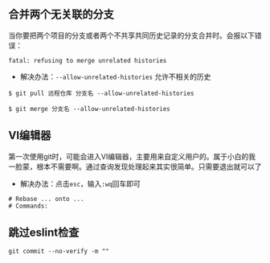## 合并两个无关联的分支
当你要把两个项目的分支或者两个不共享共同历史记录的分支合并时。会报以下错误：
```
fatal: refusing to merge unrelated histories
```
* 解决办法：`--allow-unrelated-histories` 允许不相关的历史

```拉取不相关项目
$ git pull 远程仓库 分支名 --allow-unrelated-histories
```
```合并不相关分支
$ git merge 分支名 --allow-unrelated-histories
```

## VI编辑器
第一次使用git时，可能会进入VI编辑器，主要用来自定义用户的。属于小白的我一脸蒙，根本不需要啊。通过查询发现处理起来其实很简单。只需要退出就可以了
* 解决办法：点击`esc`，输入`:wq`回车即可

```VI编辑器部分内容
# Rebase ... onto ...
# Commands: 

```

## 跳过eslint检查

```
git commit --no-verify -m ""
```